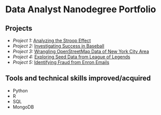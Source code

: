 # Data Analyst Nanodegree Portfolio

## Projects

* *Project 1:* [Analyzing the Stroop Effect](https://github.com/uipo78/data-analyst-nanodegree/tree/master/P1)
* *Project 2:* [Investigating Success in Baseball](https://github.com/uipo78/data-analyst-nanodegree/tree/master/P2)
* *Project 3:* [Wrangling OpenStreetMap Data of New York City Area](https://github.com/uipo78/data-analyst-nanodegree/tree/master/P3)
* *Project 4:* [Exploring Seed Data from League of Legends](https://github.com/uipo78/data-analyst-nanodegree/tree/master/P4)
* *Project 5:* [Identifying Fraud from Enron Emails](https://github.com/uipo78/data-analyst-nanodegree/tree/master/P5)


## Tools and technical skills improved/acquired
* Python
* R
* SQL
* MongoDB
